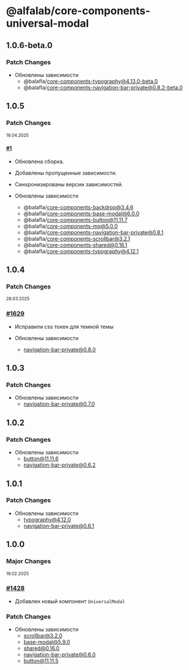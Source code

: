 # @alfalab/core-components-universal-modal

## 1.0.6-beta.0

### Patch Changes

-   Обновлены зависимости
    -   @balafla/core-components-typography@4.13.0-beta.0
    -   @balafla/core-components-navigation-bar-private@0.8.2-beta.0

## 1.0.5

### Patch Changes

<sup><time>16.04.2025</time></sup>

#### [#1](https://github.com/hextion/core-components/pull/1)

-   Обновлена сборка.
-   Добавлены пропущенные зависимости.
-   Синхронизированы версии зависимостей.

-   Обновлены зависимости
    -   @balafla/core-components-backdrop@3.4.6
    -   @balafla/core-components-base-modal@6.0.0
    -   @balafla/core-components-button@11.11.7
    -   @balafla/core-components-mq@5.0.0
    -   @balafla/core-components-navigation-bar-private@0.8.1
    -   @balafla/core-components-scrollbar@3.2.1
    -   @balafla/core-components-shared@0.16.1
    -   @balafla/core-components-typography@4.12.1

## 1.0.4

### Patch Changes

<sup><time>28.03.2025</time></sup>

### [#1629](https://github.com/core-ds/core-components/pull/1629)

-   Исправили css токен для темной темы

-   Обновлены зависимости
    -   navigation-bar-private@0.8.0

## 1.0.3

### Patch Changes

-   Обновлены зависимости
    -   navigation-bar-private@0.7.0

## 1.0.2

### Patch Changes

-   Обновлены зависимости
    -   button@11.11.6
    -   navigation-bar-private@0.6.2

## 1.0.1

### Patch Changes

-   Обновлены зависимости
    -   typography@4.12.0
    -   navigation-bar-private@0.6.1

## 1.0.0

### Major Changes

<sup><time>19.02.2025</time></sup>

### [#1428](https://github.com/core-ds/core-components/pull/1428)

-   Добавлен новый компонент `UniversalModal`

### Patch Changes

-   Обновлены зависимости
    -   scrollbar@3.2.0
    -   base-modal@5.9.0
    -   shared@0.16.0
    -   navigation-bar-private@0.6.0
    -   button@11.11.5
